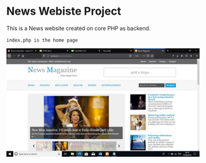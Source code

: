 # News Webiste Project
This is a News website created on core PHP as backend.
```
index.php is the home page
```
![Image](homepage.jpg)
